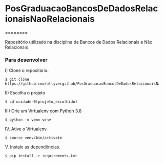 # PosGraduacaoBancosDeDadosRelacionaisNaoRelacionais
========

Repositório utilizado na disciplina de Bancos de Dados Relacionais e Não Relacionais

### Para desenvolver

I)  Clone o repositório.
```console
$ git clone https://github.com/ollyvergithub/PosGraduacaoBancosDeDadosRelacionaisNaoRelacionais.git
```

II)  Escolha o projeto
```console
$ cd unidade-0[projeto_escolhido]
```

III)  Crie um Virtualenv com Python 3.8
```console
$ python -m venv venv
```

IV.  Ative o Virtualenv.
```console
$ source venv/bin/activate
```

V.  Instale as dependências.
```console
$ pip install -r requirements.txt
```